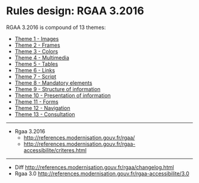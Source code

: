 # Rules design: RGAA 3.2016

RGAA 3.2016 is compound of 13 themes:

* [Theme 1 - Images](01.Images/README.md)
* [Theme 2 - Frames](02.Frames/README.md)
* [Theme 3 - Colors](03.Colours/README.md)
* [Theme 4 - Multimedia](04.Multimedia/README.md)
* [Theme 5 - Tables](05.Tables/README.md)
* [Theme 6 - Links](06.Links/README.md)
* [Theme 7 - Script](07.Scripts/README.md)
* [Theme 8 - Mandatory elements](08.Mandatory_elements/README.md)
* [Theme 9 - Structure of information](09.Structure_of_information/README.md)
* [Theme 10 - Presentation of information](10.Presentation_of_information/README.md)
* [Theme 11 - Forms](11.Forms/README.md)
* [Theme 12 - Navigation](12.Navigation/README.md)
* [Theme 13 - Consultation](13.Consultation/README.md)

-----

* Rgaa 3.2016
  * http://references.modernisation.gouv.fr/rgaa/
  * http://references.modernisation.gouv.fr/rgaa-accessibilite/criteres.html

----

* Diff http://references.modernisation.gouv.fr/rgaa/changelog.html
* Rgaa 3.0 http://references.modernisation.gouv.fr/rgaa-accessibilite/3.0
